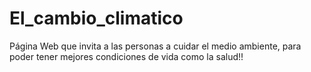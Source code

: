 # El_cambio_climatico
Página Web que invita a las personas a cuidar el medio ambiente, para poder tener mejores condiciones de vida como la salud!!
